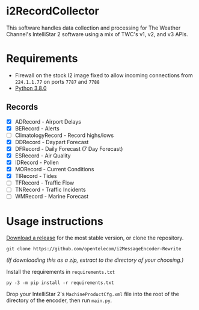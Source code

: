 # i2RecordCollector
This software handles data collection and processing for The Weather Channel's IntelliStar 2 software using a mix of TWC's v1, v2, and v3 APIs. 

# Requirements
* Firewall on the stock I2 image fixed to allow incoming connections from ``224.1.1.77`` on ports ``7787`` and ``7788``
* [Python 3.8.0](https://www.python.org/downloads/release/python-380/)

## Records
- [x] ADRecord - Airport Delays
- [x] BERecord - Alerts
- [ ] ClimatologyRecord - Record highs/lows
- [x] DDRecord - Daypart Forecast
- [x] DFRecord - Daily Forecast (7 Day Forecast)
- [x] ESRecord - Air Quality
- [x] IDRecord - Pollen
- [x] MORecord - Current Conditions
- [x] TIRecord - Tides
- [ ] TFRecord - Traffic Flow
- [ ] TNRecord - Traffic Incidents
- [ ] WMRecord - Marine Forecast

# Usage instructions
[Download a release](https://github.com/the5dcrew/i2MessageEncoder-Rewrite/releases) for the most stable version, or clone the repository.

``git clone https://github.com/opentelecom/i2MessageEncoder-Rewrite``

*(If downloading this as a zip, extract to the directory of your choosing.)*

Install the requirements in ``requirements.txt``

``py -3 -m pip install -r requirements.txt``

Drop your IntelliStar 2's ``MachineProductCfg.xml`` file into the root of the directory of the encoder, then run ``main.py``. 
